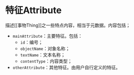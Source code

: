 # 特征Attribute


描述[[事物Thing]]之一些特点内容，相当于元数据。内容包括；
- `mainAttribute`：主要特征。包括：
	- `id`：编号；
	- `objectName`：对象名称；
	- `textName`：文本名称；
	- `contentType`：内容类型；
- `otherAttribute`：其他特征。由用户自行定义的特征。